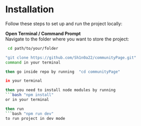 # Installation

Follow these steps to set up and run the project locally:

**Open Terminal / Command Prompt**  
   Navigate to the folder where you want to store the project:  
  ```bash
   cd path/to/your/folder

"git clone https://github.com/Sh1n0a22/communityPage.git"
command in your terminal 

then go inside repo by running  "cd communityPage"

 in your terminal

 then you need to install node modules by running
 ```bash "npm install"
or in your terminal

then run 
```bash "npm run dev" 
to run project in dev mode